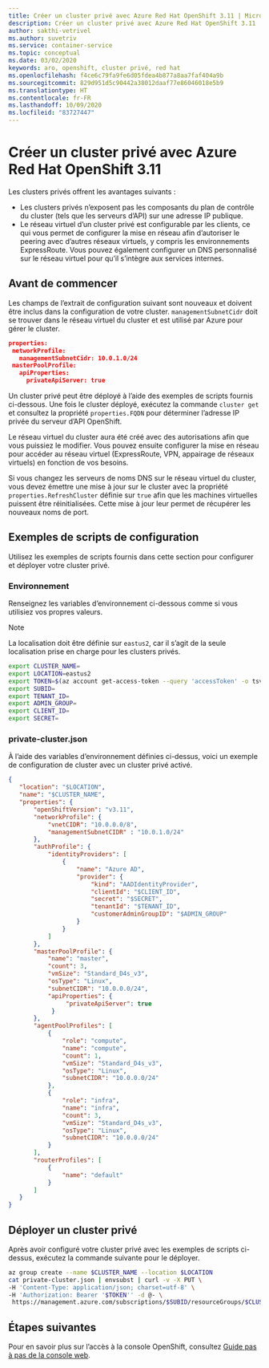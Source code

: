 ```yaml
---
title: Créer un cluster privé avec Azure Red Hat OpenShift 3.11 | Microsoft Docs
description: Créer un cluster privé avec Azure Red Hat OpenShift 3.11
author: sakthi-vetrivel
ms.author: suvetriv
ms.service: container-service
ms.topic: conceptual
ms.date: 03/02/2020
keywords: aro, openshift, cluster privé, red hat
ms.openlocfilehash: f4ce6c79fa9fe6d05fdea4b877a8aa7faf404a9b
ms.sourcegitcommit: 829d951d5c90442a38012daaf77e86046018e5b9
ms.translationtype: HT
ms.contentlocale: fr-FR
ms.lasthandoff: 10/09/2020
ms.locfileid: "83727447"
---
```

# <a name="create-a-private-cluster-with-azure-red-hat-openshift-311"></a>Créer un cluster privé avec Azure Red Hat OpenShift 3.11

Les clusters privés offrent les avantages suivants :

* Les clusters privés n’exposent pas les composants du plan de contrôle du cluster (tels que les serveurs d’API) sur une adresse IP publique.
* Le réseau virtuel d’un cluster privé est configurable par les clients, ce qui vous permet de configurer la mise en réseau afin d’autoriser le peering avec d’autres réseaux virtuels, y compris les environnements ExpressRoute. Vous pouvez également configurer un DNS personnalisé sur le réseau virtuel pour qu’il s’intègre aux services internes.

## <a name="before-you-begin"></a>Avant de commencer

Les champs de l’extrait de configuration suivant sont nouveaux et doivent être inclus dans la configuration de votre cluster. `managementSubnetCidr` doit se trouver dans le réseau virtuel du cluster et est utilisé par Azure pour gérer le cluster.

```json
properties:
 networkProfile:
   managementSubnetCidr: 10.0.1.0/24
 masterPoolProfile:
   apiProperties:
     privateApiServer: true
```

Un cluster privé peut être déployé à l’aide des exemples de scripts fournis ci-dessous. Une fois le cluster déployé, exécutez la commande `cluster get` et consultez la propriété `properties.FQDN` pour déterminer l’adresse IP privée du serveur d’API OpenShift.

Le réseau virtuel du cluster aura été créé avec des autorisations afin que vous puissiez le modifier. Vous pouvez ensuite configurer la mise en réseau pour accéder au réseau virtuel (ExpressRoute, VPN, appairage de réseaux virtuels) en fonction de vos besoins.

Si vous changez les serveurs de noms DNS sur le réseau virtuel du cluster, vous devez émettre une mise à jour sur le cluster avec la propriété `properties.RefreshCluster` définie sur `true` afin que les machines virtuelles puissent être réinitialisées. Cette mise à jour leur permet de récupérer les nouveaux noms de port.

## <a name="sample-configuration-scripts"></a>Exemples de scripts de configuration

Utilisez les exemples de scripts fournis dans cette section pour configurer et déployer votre cluster privé.

### <a name="environment"></a>Environnement

Renseignez les variables d’environnement ci-dessous comme si vous utilisiez vos propres valeurs.

> [!NOTE]
> La localisation doit être définie sur `eastus2`, car il s’agit de la seule localisation prise en charge pour les clusters privés.

``` bash
export CLUSTER_NAME=
export LOCATION=eastus2
export TOKEN=$(az account get-access-token --query 'accessToken' -o tsv)
export SUBID=
export TENANT_ID=
export ADMIN_GROUP=
export CLIENT_ID=
export SECRET=
```

### <a name="private-clusterjson"></a>private-cluster.json

À l’aide des variables d’environnement définies ci-dessus, voici un exemple de configuration de cluster avec un cluster privé activé.

```json
{
   "location": "$LOCATION",
   "name": "$CLUSTER_NAME",
   "properties": {
       "openShiftVersion": "v3.11",
       "networkProfile": {
           "vnetCIDR": "10.0.0.0/8",
           "managementSubnetCIDR" : "10.0.1.0/24"
       },
       "authProfile": {
           "identityProviders": [
               {
                   "name": "Azure AD",
                   "provider": {
                       "kind": "AADIdentityProvider",
                       "clientId": "$CLIENT_ID",
                       "secret": "$SECRET",
                       "tenantId": "$TENANT_ID",
                       "customerAdminGroupID": "$ADMIN_GROUP"
                   }
               }
           ]
       },
       "masterPoolProfile": {
           "name": "master",
           "count": 3,
           "vmSize": "Standard_D4s_v3",
           "osType": "Linux",
           "subnetCIDR": "10.0.0.0/24",
           "apiProperties": {
                "privateApiServer": true
            }
       },
       "agentPoolProfiles": [
           {
               "role": "compute",
               "name": "compute",
               "count": 1,
               "vmSize": "Standard_D4s_v3",
               "osType": "Linux",
               "subnetCIDR": "10.0.0.0/24"
           },
           {
               "role": "infra",
               "name": "infra",
               "count": 3,
               "vmSize": "Standard_D4s_v3",
               "osType": "Linux",
               "subnetCIDR": "10.0.0.0/24"
           }
       ],
       "routerProfiles": [
           {
               "name": "default"
           }
       ]
   }
}
```

## <a name="deploy-a-private-cluster"></a>Déployer un cluster privé

Après avoir configuré votre cluster privé avec les exemples de scripts ci-dessus, exécutez la commande suivante pour le déployer.

``` bash
az group create --name $CLUSTER_NAME --location $LOCATION
cat private-cluster.json | envsubst | curl -v -X PUT \
-H 'Content-Type: application/json; charset=utf-8' \
-H 'Authorization: Bearer '$TOKEN'' -d @- \
 https://management.azure.com/subscriptions/$SUBID/resourceGroups/$CLUSTER_NAME/providers/Microsoft.ContainerService/openShiftManagedClusters/$CLUSTER_NAME?api-version=2019-10-27-preview
```

## <a name="next-steps"></a>Étapes suivantes

Pour en savoir plus sur l’accès à la console OpenShift, consultez [Guide pas à pas de la console web](https://docs.openshift.com/container-platform/3.11/getting_started/developers_console.html).
